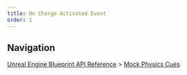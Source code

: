 ```yaml
---
title: On Charge Activated Event
order: 1
---
```

## Navigation

[Unreal Engine Blueprint API Reference](https://dev.epicgames.com/documentation/en-us/unreal-engine/BlueprintAPI) > [Mock Physics Cues](https://dev.epicgames.com/documentation/en-us/unreal-engine/BlueprintAPI/MockPhysicsCues)
